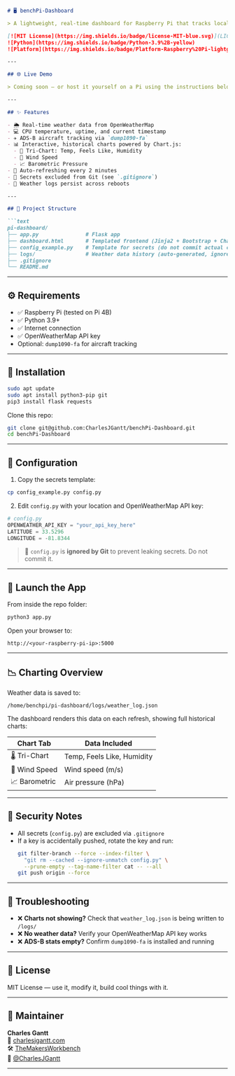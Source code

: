 ```markdown
# 🖥️ benchPi-Dashboard

> A lightweight, real-time dashboard for Raspberry Pi that tracks local weather, system stats, and nearby aircraft — rendered beautifully with Flask, Bootstrap, and Chart.js.

[![MIT License](https://img.shields.io/badge/license-MIT-blue.svg)](LICENSE)
![Python](https://img.shields.io/badge/Python-3.9%2B-yellow)
![Platform](https://img.shields.io/badge/Platform-Raspberry%20Pi-lightgrey)

---

## 🌐 Live Demo

> Coming soon — or host it yourself on a Pi using the instructions below!

---

## ✨ Features

- 🌦️ Real-time weather data from OpenWeatherMap
- 💻 CPU temperature, uptime, and current timestamp
- ✈️ ADS-B aircraft tracking via `dump1090-fa`
- 📊 Interactive, historical charts powered by Chart.js:
  - 🧊 Tri-Chart: Temp, Feels Like, Humidity
  - 💨 Wind Speed
  - 📈 Barometric Pressure
- 🔄 Auto-refreshing every 2 minutes
- 🔐 Secrets excluded from Git (see `.gitignore`)
- 📁 Weather logs persist across reboots

---

## 🧰 Project Structure

```text
pi-dashboard/
├── app.py               # Flask app
├── dashboard.html       # Templated frontend (Jinja2 + Bootstrap + Chart.js)
├── config_example.py    # Template for secrets (do not commit actual config)
├── logs/                # Weather data history (auto-generated, ignored by Git)
├── .gitignore
└── README.md
```

---

## ⚙️ Requirements

- ✅ Raspberry Pi (tested on Pi 4B)
- ✅ Python 3.9+
- ✅ Internet connection
- ✅ OpenWeatherMap API key
- Optional: `dump1090-fa` for aircraft tracking

---

## 🔧 Installation

```bash
sudo apt update
sudo apt install python3-pip git
pip3 install flask requests
```

Clone this repo:

```bash
git clone git@github.com:CharlesJGantt/benchPi-Dashboard.git
cd benchPi-Dashboard
```

---

## 🔑 Configuration

1. Copy the secrets template:

```bash
cp config_example.py config.py
```

2. Edit `config.py` with your location and OpenWeatherMap API key:

```python
# config.py
OPENWEATHER_API_KEY = "your_api_key_here"
LATITUDE = 33.5296
LONGITUDE = -81.8344
```

> 🔐 `config.py` is **ignored by Git** to prevent leaking secrets. Do not commit it.

---

## 🚀 Launch the App

From inside the repo folder:

```bash
python3 app.py
```

Open your browser to:

```
http://<your-raspberry-pi-ip>:5000
```

---

## 📉 Charting Overview

Weather data is saved to:

```
/home/benchpi/pi-dashboard/logs/weather_log.json
```

The dashboard renders this data on each refresh, showing full historical charts:

| Chart Tab        | Data Included                     |
|------------------|-----------------------------------|
| 🌡️ Tri-Chart     | Temp, Feels Like, Humidity        |
| 💨 Wind Speed    | Wind speed (m/s)                  |
| 📈 Barometric    | Air pressure (hPa)                |

---

## 🔐 Security Notes

- All secrets (`config.py`) are excluded via `.gitignore`
- If a key is accidentally pushed, rotate the key and run:
  ```bash
  git filter-branch --force --index-filter \
    "git rm --cached --ignore-unmatch config.py" \
    --prune-empty --tag-name-filter cat -- --all
  git push origin --force
  ```

---

## 🧪 Troubleshooting

- ❌ **Charts not showing?** Check that `weather_log.json` is being written to `/logs/`
- ❌ **No weather data?** Verify your OpenWeatherMap API key works
- ❌ **ADS-B stats empty?** Confirm `dump1090-fa` is installed and running

---

## 📜 License

MIT License — use it, modify it, build cool things with it.

---

## 👤 Maintainer

**Charles Gantt**  
🔗 [charlesjgantt.com](https://charlesjgantt.com)  
🛠 [TheMakersWorkbench](https://themakersworkbench.com)  
🐙 [@CharlesJGantt](https://github.com/CharlesJGantt)

---
```
